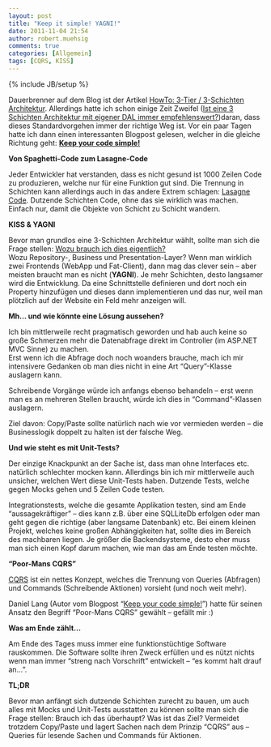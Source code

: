 ```yaml
---
layout: post
title: "Keep it simple! YAGNI!"
date: 2011-11-04 21:54
author: robert.muehsig
comments: true
categories: [Allgemein]
tags: [CQRS, KISS]
---
```

{% include JB/setup %}
<p>Dauerbrenner auf dem Blog ist der Artikel <a href="{{BASE_PATH}}/2008/07/09/howto-3-tier-3-schichten-architektur/">HowTo: 3-Tier / 3-Schichten Architektur</a>. Allerdings hatte ich schon einige Zeit Zweifel (<a href="{{BASE_PATH}}/2010/08/03/ist-eine-3-schichten-architektur-mit-eigner-dal-immer-empfehlenswert/">Ist eine 3 Schichten Architektur mit eigener DAL immer empfehlenswert?</a>)daran, dass dieses Standardvorgehen immer der richtige Weg ist. Vor ein paar Tagen hatte ich dann einen interessanten Blogpost gelesen, welcher in die gleiche Richtung geht: <strong><a href="http://daniellang.net/keep-your-code-simple/">Keep your code simple!</a></strong></p> <p><strong>Von Spaghetti-Code zum Lasagne-Code</strong></p> <p>Jeder Entwickler hat verstanden, dass es nicht gesund ist 1000 Zeilen Code zu produzieren, welche nur für eine Funktion gut sind. Die Trennung in Schichten kann allerdings auch in das andere Extrem schlagen: <a href="http://c2.com/cgi/wiki?LasagnaCode">Lasagne Code</a>. Dutzende Schichten Code, ohne das sie wirklich was machen. Einfach nur, damit die Objekte von Schicht zu Schicht wandern. </p> <p><strong>KISS &amp; YAGNI</strong></p> <p>Bevor man grundlos eine 3-Schichten Architektur wählt, sollte man sich die Frage stellen: <u>Wozu brauch ich dies eigentlich? <br></u>Wozu Repository-, Business und Presentation-Layer? Wenn man wirklich zwei Frontends (WebApp und Fat-Client), dann mag das clever sein – aber meisten braucht man es nicht (<strong>YAGNI</strong>). Je mehr Schichten, desto langsamer wird die Entwicklung. Da eine Schnittstelle definieren und dort noch ein Property hinzufügen und dieses dann implementieren und das nur, weil man plötzlich auf der Website ein Feld mehr anzeigen will. </p> <p><strong>Mh… und wie könnte eine Lösung aussehen?</strong></p> <p>Ich bin mittlerweile recht pragmatisch geworden und hab auch keine so große Schmerzen mehr die Datenabfrage direkt im Controller (im ASP.NET MVC Sinne) zu machen. <br>Erst wenn ich die Abfrage doch noch woanders brauche, mach ich mir intensivere Gedanken ob man dies nicht in eine Art “Query”-Klasse auslagern kann. </p> <p>Schreibende Vorgänge würde ich anfangs ebenso behandeln – erst wenn man es an mehreren Stellen braucht, würde ich dies in “Command”-Klassen auslagern. </p> <p>Ziel davon: Copy/Paste sollte natürlich nach wie vor vermieden werden – die Businesslogik doppelt zu halten ist der falsche Weg.</p> <p><strong>Und wie steht es mit Unit-Tests?</strong></p> <p>Der einzige Knackpunkt an der Sache ist, dass man ohne Interfaces etc. natürlich schlechter mocken kann. Allerdings bin ich mir mittlerweile auch unsicher, welchen Wert diese Unit-Tests haben. Dutzende Tests, welche gegen Mocks gehen und 5 Zeilen Code testen. </p> <p>Integrationstests, welche die gesamte Applikation testen, sind am Ende “aussagekräftiger” – dies kann z.B. über eine SQLLiteDb erfolgen oder man geht gegen die richtige (aber langsame Datenbank) etc. Bei einem kleinen Projekt, welches keine großen Abhängigkeiten hat, sollte dies im Bereich des machbaren liegen. Je größer die Backendsysteme, desto eher muss man sich einen Kopf darum machen, wie man das am Ende testen möchte.</p> <p><strong>“Poor-Mans CQRS”</strong></p> <p><a href="http://www.cqrsinfo.com/">CQRS</a> ist ein nettes Konzept, welches die Trennung von Queries (Abfragen) und Commands (Schreibende Aktionen) vorsieht (und noch weit mehr).&nbsp; </p> <p>Daniel Lang (Autor vom Blogpost “<a href="http://daniellang.net/keep-your-code-simple/">Keep your code simple!</a>”) hatte für seinen Ansatz den Begriff “Poor-Mans CQRS” gewählt – gefällt mir :)</p> <p><strong>Was am Ende zählt…</strong></p> <p>Am Ende des Tages muss immer eine funktionstüchtige Software rauskommen. Die Software sollte ihren Zweck erfüllen und es nützt nichts wenn man immer “streng nach Vorschrift” entwickelt – “es kommt halt drauf an…”.</p> <p><strong>TL;DR</strong></p> <p>Bevor man anfängt sich dutzende Schichten zurecht zu bauen, um auch alles mit Mocks und Unit-Tests ausstatten zu können sollte man sich die Frage stellen: Brauch ich das überhaupt? Was ist das Ziel? Vermeidet trotzdem Copy/Paste und lagert Sachen nach dem Prinzip “CQRS” aus – Queries für lesende Sachen und Commands für Aktionen. </p>
